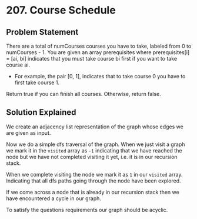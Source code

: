 # 207. Course Schedule

## Problem Statement

There are a total of numCourses courses you have to take, labeled from 0 to numCourses - 1. You are given an array prerequisites where prerequisites[i] = [ai, bi] indicates that you must take course bi first if you want to take course ai.

- For example, the pair [0, 1], indicates that to take course 0 you have to first take course 1.

Return true if you can finish all courses. Otherwise, return false.

## Solution Explained

We create an adjacency list representation of the graph whose edges we are given as input.

Now we do a simple dfs traversal of the graph. When we just visit a graph we mark it in the `visited` array as `-1` indicating that we have reached the node but we have not completed visiting it yet, i.e. it is in our recursion stack.

When we complete visiting the node we mark it as `1` in our `visited` array. Indicating that all dfs paths going through the node have been explored.

If we come across a node that is already in our recursion stack then we have encountered a cycle in our graph.

To satisfy the questions requirements our graph should be acyclic.
